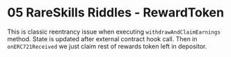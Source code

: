# 05 RareSkills Riddles - RewardToken

This is classic reentrancy issue when executing `withdrawAndClaimEarnings` method. State is updated after external contract hook call.
Then in `onERC721Received` we just claim rest of rewards token left in depositor.
